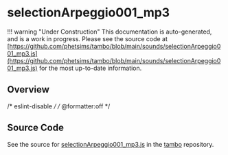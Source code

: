 # selectionArpeggio001_mp3

!!! warning "Under Construction"
    This documentation is auto-generated, and is a work in progress. Please see the source code at
    [https://github.com/phetsims/tambo/blob/main/sounds/selectionArpeggio001_mp3.js](https://github.com/phetsims/tambo/blob/main/sounds/selectionArpeggio001_mp3.js) for the most up-to-date information.

## Overview

/* eslint-disable */
/* @formatter:off */



## Source Code

See the source for [selectionArpeggio001_mp3.js](https://github.com/phetsims/tambo/blob/main/sounds/selectionArpeggio001_mp3.js) in the [tambo](https://github.com/phetsims/tambo) repository.
